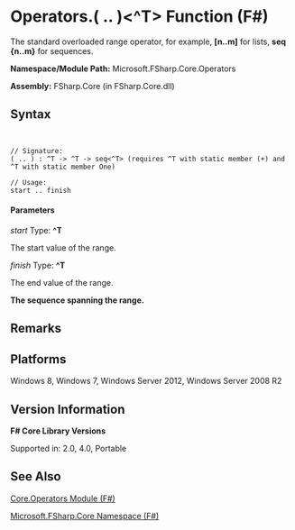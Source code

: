 # Operators.( .. )<^T> Function (F#)

The standard overloaded range operator, for example, **[n..m]** for lists, **seq {n..m}** for sequences.

**Namespace/Module Path:** Microsoft.FSharp.Core.Operators

**Assembly:** FSharp.Core (in FSharp.Core.dll)


## Syntax


```


// Signature:
( .. ) : ^T -> ^T -> seq<^T> (requires ^T with static member (+) and ^T with static member One)

// Usage:
start .. finish

```



#### Parameters
*start*
Type: **^T**


The start value of the range.


*finish*
Type: **^T**


The end value of the range.



**The sequence spanning the range.**
## Remarks

## Platforms
Windows 8, Windows 7, Windows Server 2012, Windows Server 2008 R2


## Version Information
**F# Core Library Versions**

Supported in: 2.0, 4.0, Portable




## See Also
[Core.Operators Module &#40;F&#35;&#41;](Core.Operators+Module+%28FSharp%29.md)

[Microsoft.FSharp.Core Namespace &#40;F&#35;&#41;](Microsoft.FSharp.Core+Namespace+%28FSharp%29.md)

